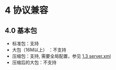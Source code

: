 # 4 协议兼容
## 4.0 基本包
- 标准包：支持
- 大包（16M以上） ：不支持
- 压缩包：支持, 需要全局配置，参见 [1.3 server.xml](../1.config_file/1.3_server.xml.md)
- 压缩后的大包：不支持

